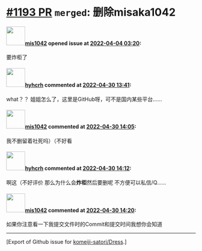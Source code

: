 # [\#1193 PR](https://github.com/komeiji-satori/Dress/pull/1193) `merged`: 删除misaka1042

#### <img src="https://avatars.githubusercontent.com/u/53249654?u=dece9f467d9de74f43f84f6bdccf9f7ea81c0b7a&v=4" width="50">[mis1042](https://github.com/mis1042) opened issue at [2022-04-04 03:20](https://github.com/komeiji-satori/Dress/pull/1193):

要炸柜了

#### <img src="https://avatars.githubusercontent.com/u/76899134?u=f248ed6c5a59281613b8ded9172a03b632a53986&v=4" width="50">[hyhcrh](https://github.com/hyhcrh) commented at [2022-04-30 13:41](https://github.com/komeiji-satori/Dress/pull/1193#issuecomment-1113991061):

what？？
姐姐怎么了，这里是GitHub呀，可不是国内某些平台……

#### <img src="https://avatars.githubusercontent.com/u/53249654?u=dece9f467d9de74f43f84f6bdccf9f7ea81c0b7a&v=4" width="50">[mis1042](https://github.com/mis1042) commented at [2022-04-30 14:05](https://github.com/komeiji-satori/Dress/pull/1193#issuecomment-1113994721):

我不删留着社死吗）（不好看

#### <img src="https://avatars.githubusercontent.com/u/76899134?u=f248ed6c5a59281613b8ded9172a03b632a53986&v=4" width="50">[hyhcrh](https://github.com/hyhcrh) commented at [2022-04-30 14:12](https://github.com/komeiji-satori/Dress/pull/1193#issuecomment-1113995644):

啊这（不好评价
那么为什么会**炸柜**然后要删呢
不方便可以私信/Q……

#### <img src="https://avatars.githubusercontent.com/u/53249654?u=dece9f467d9de74f43f84f6bdccf9f7ea81c0b7a&v=4" width="50">[mis1042](https://github.com/mis1042) commented at [2022-04-30 14:20](https://github.com/komeiji-satori/Dress/pull/1193#issuecomment-1113996809):

如果你注意看一下我提交文件时的Commit和提交时间我想你会知道


-------------------------------------------------------------------------------



[Export of Github issue for [komeiji-satori/Dress](https://github.com/komeiji-satori/Dress).]
